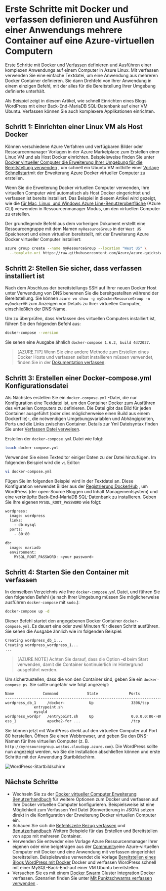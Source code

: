 <properties
   pageTitle="Docker und verfassen auf einem virtuellen Computer | Microsoft Azure"
   description="Kurze Einführung in das Arbeiten mit verfassen und Docker auf in Azure-virtuellen Computern Linux"
   services="virtual-machines-linux"
   documentationCenter=""
   authors="iainfoulds"
   manager="timlt"
   editor=""
   tags="azure-resource-manager"/>

<tags
   ms.service="virtual-machines-linux"
   ms.devlang="NA"
   ms.topic="article"
   ms.tgt_pltfrm="vm-linux"
   ms.workload="infrastructure-services"
   ms.date="09/22/2016"
   ms.author="iainfou"/>

# <a name="get-started-with-docker-and-compose-to-define-and-run-a-multi-container-application-on-an-azure-virtual-machine"></a>Erste Schritte mit Docker und verfassen definieren und Ausführen einer Anwendungs mehrere Container auf eine Azure-virtuellen Computern

Erste Schritte mit Docker und [Verfassen](http://github.com/docker/compose) definieren und Ausführen einer komplexen Anwendungs auf einem Computer in Azure Linux. Mit verfassen verwenden Sie eine einfache Textdatei, um eine Anwendung aus mehreren Docker Container definieren. Sie dann Drehfeld von Ihrer Anwendung in einem einzigen Befehl, mit der alles für die Bereitstellung Ihrer Umgebung definierte unterhält. 

Als Beispiel zeigt in diesem Artikel, wie schnell Einrichten eines Blogs WordPress mit einer Back-End-MariaDB SQL-Datenbank auf einer VM Ubuntu. Verfassen können Sie auch komplexere Applikationen einrichten.


## <a name="step-1-set-up-a-linux-vm-as-a-docker-host"></a>Schritt 1: Einrichten einer Linux VM als Host Docker

Können verschiedene Azure Verfahren und verfügbaren Bilder oder Ressourcenmanager Vorlagen in der Azure Marketplace zum Erstellen einer Linux VM und als Host Docker einrichten. Beispielsweise finden Sie unter [Docker virtueller Computer die Erweiterung Ihrer Umgebung für die Bereitstellung verwenden](virtual-machines-linux-dockerextension.md) , um schnell ein Ubuntu VM mithilfe einer [Vorlage Schnellstart](https://github.com/Azure/azure-quickstart-templates/tree/master/docker-simple-on-ubuntu)mit der Erweiterung Azure Docker virtueller Computer zu erstellen. 

Wenn Sie die Erweiterung Docker virtuellen Computer verwenden, Ihre virtuellen Computer wird automatisch als Host Docker eingerichtet und verfassen ist bereits installiert. Das Beispiel in diesem Artikel wird gezeigt, wie die [für Mac, Linux, und Windows Azure Line-Benutzeroberfläche](../xplat-cli-install.md) (Azure CLI) verwenden in Ressourcenmanager Modus, um den virtuellen Computer zu erstellen.

Der grundlegende Befehl aus dem vorherigen Dokument erstellt eine Ressourcengruppe mit dem Namen `myResourceGroup` in der `West US` Speicherort und einen virtuellen bereitstellt, mit der Erweiterung Azure Docker virtueller Computer installiert:

```bash
azure group create --name myResourceGroup --location "West US" \
  --template-uri https://raw.githubusercontent.com/Azure/azure-quickstart-templates/master/docker-simple-on-ubuntu/azuredeploy.json
```

## <a name="step-2-verify-that-compose-is-installed"></a>Schritt 2: Stellen Sie sicher, dass verfassen installiert ist

Nach dem Abschluss der bereitstellungs SSH auf Ihrer neuen Docker Host unter Verwendung von DNS benennen Sie die bereitgestellten während der Bereitstellung. Sie können `azure vm show -g myDockerResourceGroup -n myDockerVM` zum Anzeigen von Details zu Ihrer virtuellen Computer, einschließlich der DNS-Name.

Um zu überprüfen, dass Verfassen des virtuellen Computers installiert ist, führen Sie den folgenden Befehl aus:

```bash
docker-compose --version
```

Sie sehen eine Ausgabe ähnlich `docker-compose 1.6.2, build 4d72027`.

>[AZURE.TIP] Wenn Sie eine andere Methode zum Erstellen eines Docker Hosts und verfassen selbst installieren müssen verwendet, finden Sie in der [Dokumentation verfassen](https://github.com/docker/compose/blob/882dc673ce84b0b29cd59b6815cb93f74a6c4134/docs/install.md).


## <a name="step-3-create-a-docker-composeyml-configuration-file"></a>Schritt 3: Erstellen einer Docker-compose.yml Konfigurationsdatei

Als Nächstes erstellen Sie ein `docker-compose.yml` -Datei, die nur Konfiguration eine Textdatei ist, um den Container Docker zum Ausführen des virtuellen Computers zu definieren. Die Datei gibt das Bild für jeden Container ausgeführt (oder dies möglicherweise einen Build aus einem Dockerfile)-, die notwendigen Umgebungsvariablen und Abhängigkeiten, Ports und die Links zwischen Container. Details zur Yml Dateisyntax finden Sie unter [Verfassen Datei verweisen](http://docs.docker.com/compose/yml/).

Erstellen der `docker-compose.yml` Datei wie folgt:

```bash
touch docker-compose.yml
```

Verwenden Sie einen Texteditor einiger Daten zu der Datei hinzufügen. Im folgenden Beispiel wird die `vi` Editor:

```bash
vi docker-compose.yml
```

Fügen Sie im folgenden Beispiel wird in der Textdatei an. Diese Konfiguration verwendet Bilder aus der [Registrierung DockerHub](https://registry.hub.docker.com/_/wordpress/) , um WordPress (der open-Source Bloggen und Inhalt Managementsystem) und eine verknüpfte Back-End-MariaDB SQL-Datenbank zu installieren. Geben Sie Ihre eigenen `MYSQL_ROOT_PASSWORD` wie folgt:

```bash
wordpress:
  image: wordpress
  links:
    - db:mysql
  ports:
    - 80:80

db:
  image: mariadb
  environment:
    MYSQL_ROOT_PASSWORD: <your password>
```

## <a name="step-4-start-the-containers-with-compose"></a>Schritt 4: Starten Sie den Container mit verfassen

In demselben Verzeichnis wie Ihre `docker-compose.yml` Datei, und führen Sie den folgenden Befehl (je nach Ihrer Umgebung müssen Sie möglicherweise ausführen `docker-compose` mit `sudo`.):

```bash
docker-compose up -d

```

Dieser Befehl startet den angegebenen Docker Container `docker-compose.yml`. Es dauert eine oder zwei Minuten für diesen Schritt ausführen. Sie sehen die Ausgabe ähnlich wie im folgenden Beispiel:

```bash
Creating wordpress_db_1...
Creating wordpress_wordpress_1...
...
```

>[AZURE.NOTE] Achten Sie darauf, dass die Option **-d** beim Start verwenden, damit die Container kontinuierlich im Hintergrund ausgeführt werden.

Um sicherzustellen, dass die von den Container sind, geben Sie ein `docker-compose ps`. Sie sollte ungefähr wie folgt angezeigt:

```bash
Name             Command             State              Ports
-------------------------------------------------------------------------
wordpress_db_1     /docker-           Up                 3306/tcp
             entrypoint.sh
             mysqld
wordpress_wordpr   /entrypoint.sh     Up                 0.0.0.0:80->80
ess_1              apache2-for ...                       /tcp
```

Sie können jetzt mit WordPress direkt auf den virtuellen Computer auf Port 80 herstellen. Öffnen Sie einen Webbrowser, und geben Sie den DNS-Namen für Ihre virtuellen Computer (z. B. `http://myresourcegroup.westus.cloudapp.azure.com`). Die WordPress sollte nun angezeigt werden, wo Sie die Installation abschließen können und erste Schritte mit der Anwendung Startbildschirm.

![WordPress-Startbildschirm][wordpress_start]


## <a name="next-steps"></a>Nächste Schritte

* Wechseln Sie zu der [Docker virtueller Computer Erweiterung Benutzerhandbuch](https://github.com/Azure/azure-docker-extension/blob/master/README.md) für weitere Optionen zum Docker und verfassen auf Ihre Docker virtuellen Computer konfigurieren. Beispielsweise ist eine Möglichkeit zum Verfassen Yml Datei (Konvertierung in JSON) setzen direkt in die Konfiguration der Erweiterung Docker virtuellen Computer ein.
* Schauen Sie sich die [Befehlszeile Bezug verfassen](http://docs.docker.com/compose/reference/) und [Benutzerhandbuch](http://docs.docker.com/compose/) Weitere Beispiele für das Erstellen und Bereitstellen von apps mit mehreren Container.
* Verwenden Sie entweder eine Vorlage Azure Ressourcenmanager Ihrer eigenen oder eine beigetragen aus der [Community](https://azure.microsoft.com/documentation/templates/)eine Azure-virtuellen Computer mit Docker und eine Anwendung mit verfassen eingerichtet bereitstellen. Beispielsweise verwendet die Vorlage [Bereitstellen eines Blogs WordPress mit Docker](https://github.com/Azure/azure-quickstart-templates/tree/master/docker-wordpress-mysql) Docker und verfassen WordPress schnell mit einer MySQL-Back-End-auf einer VM Ubuntu bereitstellen.
* Versuchen Sie es mit einem [Docker Swarm](virtual-machines-linux-docker-swarm.md) Cluster Integration Docker verfassen. Szenarien finden Sie unter [Mit Punktschwarms verfassen verwenden](https://docs.docker.com/compose/swarm/) .

<!--Image references-->

[wordpress_start]: ./media/virtual-machines-linux-docker-compose-quickstart/WordPress.png
